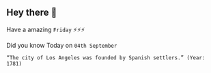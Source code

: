 ## Hey there 👋
Have a amazing `Friday` ⚡⚡⚡

Did you know Today on `04th September`
```
“The city of Los Angeles was founded by Spanish settlers.” (Year: 1781)
```
